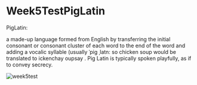 # Week5TestPigLatin

PigLatin:

a made-up language formed from English by transferring the initial consonant or consonant
cluster of each word to the end of the word and adding a vocalic syllable (usually ˈpiɡ ˌlatn:
so chicken soup would be translated to ickenchay oupsay . Pig Latin is typically spoken
playfully, as if to convey secrecy.

![week5test](https://user-images.githubusercontent.com/10855748/52506943-18b7f380-2bbe-11e9-8f42-752589175a9f.PNG)
